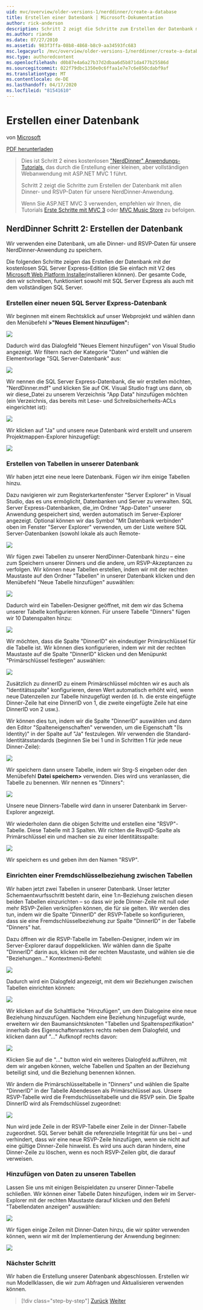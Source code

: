 ```yaml
---
uid: mvc/overview/older-versions-1/nerddinner/create-a-database
title: Erstellen einer Datenbank | Microsoft-Dokumentation
author: rick-anderson
description: Schritt 2 zeigt die Schritte zum Erstellen der Datenbank mit allen Dinner- und RSVP-Daten für unsere NerdDinner-Anwendung.
ms.author: riande
ms.date: 07/27/2010
ms.assetid: 983f3ffa-08b8-4868-b8c9-aa34593fc683
msc.legacyurl: /mvc/overview/older-versions-1/nerddinner/create-a-database
msc.type: authoredcontent
ms.openlocfilehash: d0b87e4a6a27b37d2dbaa6d5b871da477b25586d
ms.sourcegitcommit: 022f79dbc1350e0c6ffaa1e7e7c6e850cdabf9af
ms.translationtype: MT
ms.contentlocale: de-DE
ms.lasthandoff: 04/17/2020
ms.locfileid: "81541610"
---
```

# <a name="create-a-database"></a>Erstellen einer Datenbank

von [Microsoft](https://github.com/microsoft)

[PDF herunterladen](http://aspnetmvcbook.s3.amazonaws.com/aspnetmvc-nerdinner_v1.pdf)

> Dies ist Schritt 2 eines kostenlosen ["NerdDinner" Anwendungs-Tutorials,](introducing-the-nerddinner-tutorial.md) das durch die Erstellung einer kleinen, aber vollständigen Webanwendung mit ASP.NET MVC 1 führt.
> 
> Schritt 2 zeigt die Schritte zum Erstellen der Datenbank mit allen Dinner- und RSVP-Daten für unsere NerdDinner-Anwendung.
> 
> Wenn Sie ASP.NET MVC 3 verwenden, empfehlen wir Ihnen, die Tutorials [Erste Schritte mit MVC 3](../../older-versions/getting-started-with-aspnet-mvc3/cs/intro-to-aspnet-mvc-3.md) oder [MVC Music Store](../../older-versions/mvc-music-store/mvc-music-store-part-1.md) zu befolgen.

## <a name="nerddinner-step-2-creating-the-database"></a>NerdDinner Schritt 2: Erstellen der Datenbank

Wir verwenden eine Datenbank, um alle Dinner- und RSVP-Daten für unsere NerdDinner-Anwendung zu speichern.

Die folgenden Schritte zeigen das Erstellen der Datenbank mit der kostenlosen SQL Server Express-Edition (die Sie einfach mit V2 des [Microsoft Web Platform Installer](https://www.microsoft.com/web/downloads/platform.aspx)installieren können). Der gesamte Code, den wir schreiben, funktioniert sowohl mit SQL Server Express als auch mit dem vollständigen SQL Server.

### <a name="creating-a-new-sql-server-express-database"></a>Erstellen einer neuen SQL Server Express-Datenbank

Wir beginnen mit einem Rechtsklick auf unser Webprojekt und wählen dann den Menübefehl **&gt;"Neues Element hinzufügen":**

![](create-a-database/_static/image1.png)

Dadurch wird das Dialogfeld "Neues Element hinzufügen" von Visual Studio angezeigt. Wir filtern nach der Kategorie "Daten" und wählen die Elementvorlage "SQL Server-Datenbank" aus:

![](create-a-database/_static/image2.png)

Wir nennen die SQL Server Express-Datenbank, die wir erstellen möchten, "NerdDinner.mdf" und klicken Sie auf OK. Visual Studio fragt uns dann, ob wir diese\_Datei zu unserem Verzeichnis "App Data" hinzufügen möchten (ein Verzeichnis, das bereits mit Lese- und Schreibsicherheits-ACLs eingerichtet ist):

![](create-a-database/_static/image3.png)

Wir klicken auf "Ja" und unsere neue Datenbank wird erstellt und unserem Projektmappen-Explorer hinzugefügt:

![](create-a-database/_static/image4.png)

### <a name="creating-tables-within-our-database"></a>Erstellen von Tabellen in unserer Datenbank

Wir haben jetzt eine neue leere Datenbank. Fügen wir ihm einige Tabellen hinzu.

Dazu navigieren wir zum Registerkartenfenster "Server Explorer" in Visual Studio, das es uns ermöglicht, Datenbanken und Server zu verwalten. SQL Server Express-Datenbanken, die\_im Ordner "App-Daten" unserer Anwendung gespeichert sind, werden automatisch im Server-Explorer angezeigt. Optional können wir das Symbol "Mit Datenbank verbinden" oben im Fenster "Server Explorer" verwenden, um der Liste weitere SQL Server-Datenbanken (sowohl lokale als auch Remote-

![](create-a-database/_static/image5.png)

Wir fügen zwei Tabellen zu unserer NerdDinner-Datenbank hinzu – eine zum Speichern unserer Dinners und die andere, um RSVP-Akzeptanzen zu verfolgen. Wir können neue Tabellen erstellen, indem wir mit der rechten Maustaste auf den Ordner "Tabellen" in unserer Datenbank klicken und den Menübefehl "Neue Tabelle hinzufügen" auswählen:

![](create-a-database/_static/image6.png)

Dadurch wird ein Tabellen-Designer geöffnet, mit dem wir das Schema unserer Tabelle konfigurieren können. Für unsere Tabelle "Dinners" fügen wir 10 Datenspalten hinzu:

![](create-a-database/_static/image7.png)

Wir möchten, dass die Spalte "DinnerID" ein eindeutiger Primärschlüssel für die Tabelle ist. Wir können dies konfigurieren, indem wir mit der rechten Maustaste auf die Spalte "DinnerID" klicken und den Menüpunkt "Primärschlüssel festlegen" auswählen:

![](create-a-database/_static/image8.png)

Zusätzlich zu dinnerID zu einem Primärschlüssel möchten wir es auch als "Identitätsspalte" konfigurieren, deren Wert automatisch erhöht wird, wenn neue Datenzeilen zur Tabelle hinzugefügt werden (d. h. die erste eingefügte Dinner-Zeile hat eine DinnerID von 1, die zweite eingefügte Zeile hat eine DinnerID von 2 usw.).

Wir können dies tun, indem wir die Spalte "DinnerID" auswählen und dann den Editor "Spalteneigenschaften" verwenden, um die Eigenschaft "(Is Identity)" in der Spalte auf "Ja" festzulegen. Wir verwenden die Standard-Identitätsstandards (beginnen Sie bei 1 und in Schritten 1 für jede neue Dinner-Zeile):

![](create-a-database/_static/image9.png)

Wir speichern dann unsere Tabelle, indem wir Strg-S eingeben oder den Menübefehl **Datei speichern&gt;** verwenden. Dies wird uns veranlassen, die Tabelle zu benennen. Wir nennen es "Dinners":

![](create-a-database/_static/image10.png)

Unsere neue Dinners-Tabelle wird dann in unserer Datenbank im Server-Explorer angezeigt.

Wir wiederholen dann die obigen Schritte und erstellen eine "RSVP"-Tabelle. Diese Tabelle mit 3 Spalten. Wir richten die RsvpID-Spalte als Primärschlüssel ein und machen sie zu einer Identitätsspalte:

![](create-a-database/_static/image11.png)

Wir speichern es und geben ihm den Namen "RSVP".

### <a name="setting-up-a-foreign-key-relationship-between-tables"></a>Einrichten einer Fremdschlüsselbeziehung zwischen Tabellen

Wir haben jetzt zwei Tabellen in unserer Datenbank. Unser letzter Schemaentwurfsschritt besteht darin, eine 1:n-Beziehung zwischen diesen beiden Tabellen einzurichten – so dass wir jede Dinner-Zeile mit null oder mehr RSVP-Zeilen verknüpfen können, die für sie gelten. Wir werden dies tun, indem wir die Spalte "DinnerID" der RSVP-Tabelle so konfigurieren, dass sie eine Fremdschlüsselbeziehung zur Spalte "DinnerID" in der Tabelle "Dinners" hat.

Dazu öffnen wir die RSVP-Tabelle im Tabellen-Designer, indem wir im Server-Explorer darauf doppelklicken. Wir wählen dann die Spalte "DinnerID" darin aus, klicken mit der rechten Maustaste, und wählen sie die "Beziehungen..." Kontextmenü-Befehl:

![](create-a-database/_static/image12.png)

Dadurch wird ein Dialogfeld angezeigt, mit dem wir Beziehungen zwischen Tabellen einrichten können:

![](create-a-database/_static/image13.png)

Wir klicken auf die Schaltfläche "Hinzufügen", um dem Dialogeine eine neue Beziehung hinzuzufügen. Nachdem eine Beziehung hinzugefügt wurde, erweitern wir den Baumansichtsknoten "Tabellen und Spaltenspezifikation" innerhalb des Eigenschaftenrasters rechts neben dem Dialogfeld, und klicken dann auf "..." Aufknopf rechts davon:

![](create-a-database/_static/image14.png)

Klicken Sie auf die "..." button wird ein weiteres Dialogfeld aufführen, mit dem wir angeben können, welche Tabellen und Spalten an der Beziehung beteiligt sind, und die Beziehung benennen können.

Wir ändern die Primärschlüsseltabelle in "Dinners" und wählen die Spalte "DinnerID" in der Tabelle Abendessen als Primärschlüssel aus. Unsere RSVP-Tabelle wird die Fremdschlüsseltabelle und die RSVP sein. Die Spalte DinnerID wird als Fremdschlüssel zugeordnet:

![](create-a-database/_static/image15.png)

Nun wird jede Zeile in der RSVP-Tabelle einer Zeile in der Dinner-Tabelle zugeordnet. SQL Server behält die referenzielle Integrität für uns bei – und verhindert, dass wir eine neue RSVP-Zeile hinzufügen, wenn sie nicht auf eine gültige Dinner-Zeile hinweist. Es wird uns auch daran hindern, eine Dinner-Zeile zu löschen, wenn es noch RSVP-Zeilen gibt, die darauf verweisen.

### <a name="adding-data-to-our-tables"></a>Hinzufügen von Daten zu unseren Tabellen

Lassen Sie uns mit einigen Beispieldaten zu unserer Dinner-Tabelle schließen. Wir können einer Tabelle Daten hinzufügen, indem wir im Server-Explorer mit der rechten Maustaste darauf klicken und den Befehl "Tabellendaten anzeigen" auswählen:

![](create-a-database/_static/image16.png)

Wir fügen einige Zeilen mit Dinner-Daten hinzu, die wir später verwenden können, wenn wir mit der Implementierung der Anwendung beginnen:

![](create-a-database/_static/image17.png)

### <a name="next-step"></a>Nächster Schritt

Wir haben die Erstellung unserer Datenbank abgeschlossen. Erstellen wir nun Modellklassen, die wir zum Abfragen und Aktualisieren verwenden können.

> [!div class="step-by-step"]
> [Zurück](create-a-new-aspnet-mvc-project.md)
> [Weiter](build-a-model-with-business-rule-validations.md)
